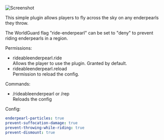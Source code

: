 ![Screenshot](https://i.imgur.com/Oca5ck9.png)

This simple plugin allows players to fly across the sky on any enderpearls they throw.

The WorldGuard flag "ride-enderpearl" can be set to "deny" to prevent riding enderpearls in a region.

Permissions:
 - rideableenderpearl.ride\
   Allows the player to use the plugin. Granted by default.
 - rideableenderpearl.reload\
   Permission to reload the config.

Commands:
 - /rideableenderpearl or /rep\
   Reloads the config

Config:
```yaml
enderpearl-particles: true
prevent-suffocation-damage: true
prevent-throwing-while-riding: true
prevent-dismount: true
```